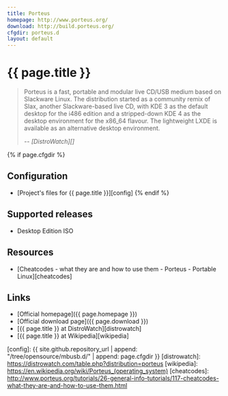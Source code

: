 ```yaml
---
title: Porteus
homepage: http://www.porteus.org/
download: http://build.porteus.org/
cfgdir: porteus.d
layout: default
---
```


# {{ page.title }}

> Porteus is a fast, portable and modular live CD/USB medium based on Slackware
> Linux. The distribution started as a community remix of Slax, another
> Slackware-based live CD, with KDE 3 as the default desktop for the i486
> edition and a stripped-down KDE 4 as the desktop environment for the x86_64
> flavour. The lightweight LXDE is available as an alternative desktop
> environment.
>
> -- <cite markdown="1">[DistroWatch][]</cite>


{% if page.cfgdir %}
## Configuration

- [Project's files for {{ page.title }}][config]
{% endif %}


## Supported releases

- Desktop Edition ISO


## Resources

- [Cheatcodes - what they are and how to use them - Porteus - Portable Linux][cheatcodes]


## Links

- [Official homepage]({{ page.homepage }})
- [Official download page]({{ page.download }})
- [{{ page.title }} at DistroWatch][distrowatch]
- [{{ page.title }} at Wikipedia][wikipedia]


[config]: {{ site.github.repository_url | append: "/tree/opensource/mbusb.d/" | append: page.cfgdir }}
[distrowatch]: https://distrowatch.com/table.php?distribution=porteus
[wikipedia]: https://en.wikipedia.org/wiki/Porteus_(operating_system)
[cheatcodes]: http://www.porteus.org/tutorials/26-general-info-tutorials/117-cheatcodes-what-they-are-and-how-to-use-them.html
